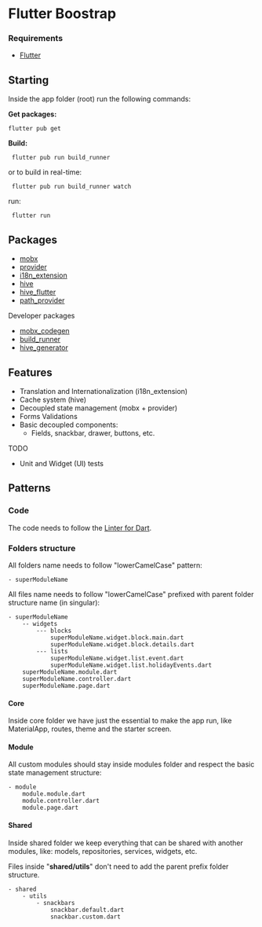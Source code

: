 # Flutter Boostrap

### Requirements

* [Flutter](https://flutter.dev/docs/get-started/install)

## Starting

Inside the app folder (root) run the following commands:

**Get packages:**
```shell
flutter pub get
```
**Build:**
```shell
 flutter pub run build_runner
```
or to build in real-time:

```shell
 flutter pub run build_runner watch
```
run:

```shell
 flutter run
```

## Packages

  - [mobx](https://pub.dev/packages/mobx)
  - [provider](https://pub.dev/packages/provider)
  - [i18n_extension](https://pub.dev/packages/i18n_extension)
  - [hive](https://pub.dev/packages/hive)
  - [hive_flutter](https://pub.dev/packages/hive_flutter)
  - [path_provider](https://pub.dev/packages/path_provider)

Developer packages

- [mobx_codegen](https://pub.dev/packages/mobx_codegen)
- [build_runner](https://pub.dev/packages/build_runner)
- [hive_generator](https://pub.dev/packages/hive_generator)
  
## Features
  - Translation and Internationalization (i18n_extension)
  - Cache system (hive)
  - Decoupled state management (mobx + provider)
  - Forms Validations
  - Basic decoupled components: 
	  - Fields, snackbar, drawer, buttons, etc.

TODO
- Unit and Widget (UI) tests

## Patterns

### Code

The code needs to follow the [Linter for Dart](https://dart-lang.github.io/linter/lints/index.html).

### Folders structure

All folders name needs to follow "lowerCamelCase" pattern:
```
- superModuleName
```
All files name needs to follow "lowerCamelCase" prefixed with parent folder structure name (in singular):  

```
- superModuleName
	-- widgets
		--- blocks
			superModuleName.widget.block.main.dart
			superModuleName.widget.block.details.dart
		--- lists
			superModuleName.widget.list.event.dart
			superModuleName.widget.list.holidayEvents.dart
	superModuleName.module.dart
	superModuleName.controller.dart
	superModuleName.page.dart
```

#### Core

Inside core folder we have just the essential to make the app run, like MaterialApp, routes, theme and the starter screen.

#### Module

All custom modules should stay inside modules folder and respect the basic state management structure:

```
- module
	module.module.dart
	module.controller.dart
	module.page.dart
```
#### Shared

Inside shared folder we keep everything that can be shared with another modules, like: models, repositories, services, widgets, etc.

Files inside "**shared/utils**" don't need to add the parent prefix folder structure.

```
- shared
	- utils
		- snackbars
			snackbar.default.dart
			snackbar.custom.dart
```